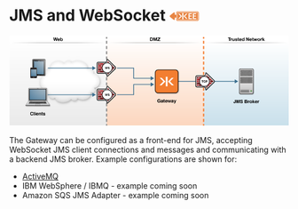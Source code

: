 # JMS and WebSocket  ![Enterprise Edition](../enterprise-feature.png)

![jms](docker-jms.png)

The Gateway can be configured as a front-end for JMS, accepting WebSocket JMS client connections and messages and communicating with a backend JMS broker.  Example configurations are shown for:

* [ActiveMQ](activemq)
* IBM WebSphere / IBMQ - example coming soon
* Amazon SQS JMS Adapter - example coming soon
